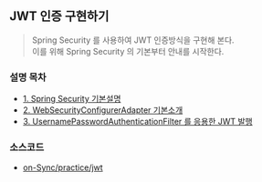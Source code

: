 ## JWT 인증 구현하기

> Spring Security 를 사용하여 JWT 인증방식을 구현해 본다.  
> 이를 위해 Spring Security 의 기본부터 안내를 시작한다.

### 설명 목차

- [1. Spring Security 기본설명](1.%20Spring%20Security%20기본설명.md)
- [2. WebSecurityConfigurerAdapter 기본소개](2.%20WebSecurityConfigurerAdapter%20기본소개.md)
- [3. UsernamePasswordAuthenticationFilter 를 응용한 JWT 발행](3.%20UsernamePasswordAuthenticationFilter%20를%20응용한%20JWT%20발행.md)

### 소스코드

- [on-Sync/practice/jwt](https://github.com/on-Sync/practice/tree/master/jwt)
